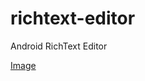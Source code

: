 # richtext-editor
Android RichText Editor

[Image](https://github.com/Ruoyiran/richtext-editor/blob/master/screenshot/richtext-editor.jpg)


